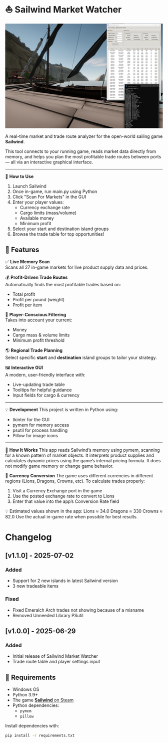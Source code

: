 # ⛵ Sailwind Market Watcher
![Market Finder GUI](MarketFinder.png)

A real-time market and trade route analyzer for the open-world sailing game **Sailwind**.

This tool connects to your running game, reads market data directly from memory, and helps you plan the most profitable trade routes between ports — all via an interactive graphical interface.

---

🚀 **How to Use**
1. Launch Sailwind
2. Once in-game, run main.py using Python
3. Click "Scan For Markets" in the GUI
4. Enter your player values:
    - Currency exchange rate
    - Cargo limits (mass/volume)
    - Available money
    - Minimum profit
5. Select your start and destination island groups
6. Browse the trade table for top opportunities!

## 📌 Features

✅ **Live Memory Scan**  
Scans all 27 in-game markets for live product supply data and prices.

💰 **Profit-Driven Trade Routes**  
Automatically finds the most profitable trades based on:
- Total profit
- Profit per pound (weight)
- Profit per item

🎯 **Player-Conscious Filtering**  
Takes into account your current:
- Money
- Cargo mass & volume limits
- Minimum profit threshold

🌎 **Regional Trade Planning**  
Select specific **start** and **destination** island groups to tailor your strategy.

🖼️ **Interactive GUI**  
A modern, user-friendly interface with:
- Live-updating trade table
- Tooltips for helpful guidance
- Input fields for cargo & currency

---
💡 **Development**
This project is written in Python using:
- tkinter for the GUI
- pymem for memory access
- psutil for process handling
- Pillow for image icons

---
🧠 **How It Works**
This app reads Sailwind’s memory using pymem, scanning for a known pattern of market objects. 
It interprets product supplies and calculates dynamic prices using the game’s internal pricing formula.
It does not modify game memory or change game behavior.

💱 **Currency Conversion**
The game uses different currencies in different regions (Lions, Dragons, Crowns, etc).
To calculate trades properly:
1. Visit a Currency Exchange port in the game
2. Use the posted exchange rate to convert to Lions
3. Enter that value into the app’s Conversion Rate field

💡 Estimated values shown in the app:
    Lions ≈ 34.0
    Dragons ≈ 330
    Crowns ≈ 82.0
Use the actual in-game rate when possible for best results.

# Changelog

## [v1.1.0] - 2025-07-02
### Added
- Support for 2 new islands in latest Sailwind version
- 3 new tradeable items

### Fixed
- Fixed Emeralch Arch trades not showing because of a misname
- Removed Unneeded Library PSutil

## [v1.0.0] - 2025-06-29
### Added
- Initial release of Sailwind Market Watcher
- Trade route table and player settings input

## 🧰 Requirements

- Windows OS
- Python 3.9+
- The game [**Sailwind** on Steam](https://store.steampowered.com/app/1284190/Sailwind)
- Python dependencies:
  - `pymem`
  - `pillow`

Install dependencies with:

```bash
pip install -r requirements.txt
